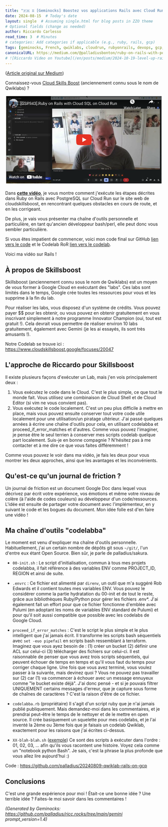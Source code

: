 ```yaml
---
title: "🇫🇷 ♊ [Geminocks] Boostez vos applications Rails avec Cloud Run : une plongée profonde dans Qwiklabs"
date: 2024-08-15  # Today's date
layout: single  # Assuming single.html for blog posts in ZZO theme
# Optional fields (change as needed)
author: Riccardo Carlesso
read_time: 3  # Minutes
# categories: Add categories if applicable (e.g., ruby, rails, gcp)
Tags: [geminocks, French, qwiklabs, cloudrun, rubyonrails, devops, gcp, googlecloud, toolchain, skillsboost, cloudskillsboost ]
canonicalURL: https://medium.com/@palladiusbonton/ruby-on-rails-with-postgresql-on-cloud-run-bdaaf0b26e0b
# ![Riccardo Video on Youtube](/en/posts/medium/2024-10-19-level-up-rails/ricc-qwiklab-video.png)
---
```


([Article original sur Medium](https://medium.com/@palladiusbonton/ruby-on-rails-with-postgresql-on-cloud-run-bdaaf0b26e0b))

Connaissez-vous [Cloud Skills Boost](https://www.cloudskillsboost.google/) (anciennement connu sous le nom de Qwiklabs) ?

![Vidéo de Riccardo sur Youtube](ricc-qwiklab-video.png)

Dans **[cette vidéo](https://www.youtube.com/watch?v=vpPftSHE9kM)**, je vous montre comment j'exécute les étapes décrites dans Ruby on Rails avec PostgreSQL sur Cloud Run sur le site web de cloudskillsboost, en rencontrant quelques obstacles en cours de route, et en les corrigeant.

De plus, je vais vous présenter ma chaîne d'outils personnelle et particulière, en tant qu'ancien développeur bash/perl, elle peut donc vous sembler particulière.

Si vous êtes impatient de commencer, voici mon code final sur GitHub [lien vers le code](https://github.com/palladius/20240809-qwiklab-rails-on-gcp) et le Codelab RoR [lien vers le codelab](https://www.cloudskillsboost.google/focuses/20047).

Voici ma vidéo sur Rails !

## **À propos de Skillsboost**

Skillsboost (anciennement connu sous le nom de Qwiklabs) est un moyen de vous former à Google Cloud en exécutant des "labs". Ces labs sont limités dans le temps, Google crée toutes les ressources pour vous et les supprime à la fin du lab.

Pour réaliser les labs, vous disposez d'un système de crédits. Vous pouvez payer $$ pour les obtenir, ou vous pouvez en obtenir gratuitement en vous inscrivant simplement à notre programme Innovator Champion (oui, tout est gratuit !). Cela devrait vous permettre de réaliser environ 10 labs gratuitement, également avec Gemini (je les ai essayés, ils sont très amusants !).

Notre Codelab se trouve ici : https://www.cloudskillsboost.google/focuses/20047

## **L'approche de Riccardo pour Skillsboost**

Il existe plusieurs façons d'exécuter un Lab, mais j'en vois principalement deux :

1. Vous exécutez le code dans le Cloud. C'est le plus simple, ce que tout le monde fait. Vous utilisez une combinaison de Cloud Shell et de Cloud Editor (si vim ne vous convient pas).
2. Vous exécutez le code localement. C'est un peu plus difficile à mettre en place, mais vous pouvez ensuite conserver tout votre code utile localement pour une utilisation/un piratage ultérieur. J'ai passé quelques années à écrire une chaîne d'outils pour cela, en utilisant codelabba et proceed_if_error_matches et d'autres. Comme vous pouvez l'imaginer, je pense être le seul terrien à conserver mes scripts codelab quelque part localement. Suis-je en bonne compagnie ? N'hésitez pas à me contacter et à me dire ce que vous faites différemment !

Comme vous pouvez le voir dans ma vidéo, je fais les deux pour vous montrer les deux approches, ainsi que les avantages et les inconvénients.

## **Qu'est-ce qu'un journal de friction ?**

Un journal de friction est un document Google Doc dans lequel vous décrivez par écrit votre expérience, vos émotions et même votre niveau de colère (à l'aide de codes couleurs) au développeur d'un code/ressources. L'idée est ensuite de partager votre document avec l'implémenteur, en y suivant le code et les bogues du document. Mon idée folle est d'en faire une vidéo !

## **Ma chaîne d'outils "codelabba"**

Le moment est venu d'expliquer ma chaîne d'outils personnelle. Habituellement, j'ai un certain nombre de dépôts git sous `~/git/`, l'un d'entre eux étant Open Source. Bien sûr, je parle de palladius/sakura.

* `00-init.sh` : Le script d'initialisation, commun à tous mes projets codelabba, il fait référence à des variables ENV comme PROJECT_ID, REGION et ainsi de suite.

* `.envrc` : Ce fichier est alimenté par `direnv`, un outil que m'a suggéré Rob Edwards et il contient toutes mes variables ENV. Vous pouvez le considérer comme la partie hydratation du 00-init et de tout le reste, grâce aux bibliothèques Ruby/Python pour gérer les fichiers .env*. J'ai également fait un effort pour que ce fichier fonctionne d'emblée avec Pulumi (en adoptant les noms de variables ENV standard de Pulumi) et pour qu'il soit aussi compatible que possible avec les codelabs de Google Cloud.

* `proceed_if_error_matches` : C'est le script le plus simple et le plus intelligent que j'ai jamais écrit. Il transforme les scripts bash séquentiels avec `set -euo pipefail` en scripts bash ressemblant à terraform. Imaginez que vous ayez besoin de : (1) créer un bucket (2) définir une ACL sur celui-ci (3) télécharger des fichiers sur celui-ci. Il est raisonnable de penser que vous avez trois scripts séquentiels, qui peuvent échouer de temps en temps et qu'il vous faut du temps pour corriger chaque ligne. Une fois que vous avez terminé, vous voulez passer à la suivante, mais devinez quoi ? Vous ne pouvez pas travailler sur (2) car (1) va commencer à échouer avec un message ennuyeux comme "le bucket existe déjà". J'ai donc pensé - et si je pouvais filtrer UNIQUEMENT certains messages d'erreur, que je capture sous forme de chaînes de caractères ? C'est la raison d'être de ce fichier.

* `codelabba.rb` (propriétaire) Il s'agit d'un script ruby que je n'ai jamais publié publiquement. Mais demandez-moi dans les commentaires, et je prendrai peut-être le temps de le nettoyer et de le mettre en open source. Il crée basiquement un squelette pour mes codelabs, et je l'ai inventé la 2ème ou 3ème fois que je faisais un codelab Qwiklab, exactement pour les raisons que j'ai écrites ci-dessus.

* `XX-blah-blah.sh` ([exemple](https://github.com/palladius/20240809-qwiklab-rails-on-gcp)) Ce sont des scripts à exécuter dans l'ordre : 01, 02, 03, ... afin qu'ils vous racontent une histoire. Voyez cela comme un "notebook python Bash". Je sais, c'est la phrase la plus profonde que vous allez lire aujourd'hui :)

Code : https://github.com/palladius/20240809-qwiklab-rails-on-gcp

## Conclusions

C'est une grande expérience pour moi ! Était-ce une bonne idée ? Une terrible idée ? Faites-le moi savoir dans les commentaires !


*(Generated by Geminocks: https://github.com/palladius/ricc.rocks/tree/main/gemini prompt_version=1.4)*